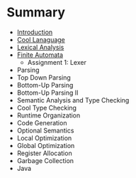 # Summary

* [Introduction](README.md)
* [Cool Lanaguage](cool_language.md)
* [Lexical Analysis](lexical_analysis.md)
* [Finite Automata](finite_automata.md)
   * Assignment 1: Lexer
* Parsing
* Top Down Parsing
* Bottom-Up Parsing
* Bottom-Up Parsing II
* Semantic Analysis and Type Checking
* Cool Type Checking
* Runtime Organization
* Code Generation
* Optional Semantics
* Local Optimization
* Global Optimization
* Register Allocation
* Garbage Collection
* Java

